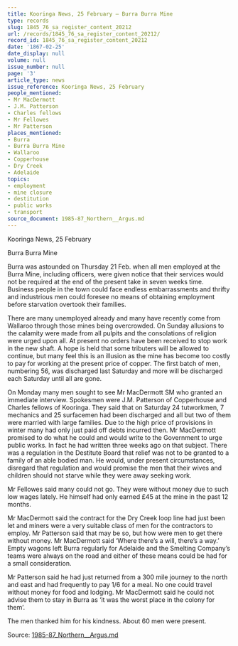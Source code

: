 ```yaml
---
title: Kooringa News, 25 February — Burra Burra Mine
type: records
slug: 1845_76_sa_register_content_20212
url: /records/1845_76_sa_register_content_20212/
record_id: 1845_76_sa_register_content_20212
date: '1867-02-25'
date_display: null
volume: null
issue_number: null
page: '3'
article_type: news
issue_reference: Kooringa News, 25 February
people_mentioned:
- Mr MacDermott
- J.M. Patterson
- Charles fellows
- Mr Fellowes
- Mr Patterson
places_mentioned:
- Burra
- Burra Burra Mine
- Wallaroo
- Copperhouse
- Dry Creek
- Adelaide
topics:
- employment
- mine closure
- destitution
- public works
- transport
source_document: 1985-87_Northern__Argus.md
---
```


Kooringa News, 25 February

Burra Burra Mine

Burra was astounded on Thursday 21 Feb. when all men employed at the Burra Mine, including officers, were given notice that their services would not be required at the end of the present take in seven weeks time.  Business people in the town could face endless embarrassments and thrifty and industrious men could foresee no means of obtaining employment before starvation overtook their families.

There are many unemployed already and many have recently come from Wallaroo through those mines being overcrowded.  On Sunday allusions to the calamity were made from all pulpits and the consolations of religion were urged upon all.  At present no orders have been received to stop work in the new shaft.  A hope is held that some tributers will be allowed to continue, but many feel this is an illusion as the mine has become too costly to pay for working at the present price of copper.  The first batch of men, numbering 56, was discharged last Saturday and more will be discharged each Saturday until all are gone.

On Monday many men sought to see Mr MacDermott SM who granted an immediate interview.  Spokesmen were J.M. Patterson of Copperhouse and Charles fellows of Kooringa.  They said that on Saturday 24 tutworkmen, 7 mechanics and 25 surfacemen had been discharged and all but two of them were married with large families.  Due to the high price of provisions in winter many had only just paid off debts incurred then.  Mr MacDermott promised to do what he could and would write to the Government to urge public works.  In fact he had written three weeks ago on that subject.  There was a regulation in the Destitute Board that relief was not to be granted to a family of an able bodied man.  He would, under present circumstances, disregard that regulation and would promise the men that their wives and children should not starve while they were away seeking work.

Mr Fellowes said many could not go.  They were without money due to such low wages lately.  He himself had only earned £45 at the mine in the past 12 months.

Mr MacDermott said the contract for the Dry Creek loop line had just been let and miners were a very suitable class of men for the contractors to employ.  Mr Patterson said that may be so, but how were men to get there without money.  Mr MacDermott said ‘Where there’s a will, there’s a way.’  Empty wagons left Burra regularly for Adelaide and the Smelting Company’s teams were always on the road and either of these means could be had for a small consideration.

Mr Patterson said he had just returned from a 300 mile journey to the north and east and had frequently to pay 1/6 for a meal.  No one could travel without money for food and lodging.  Mr MacDermott said he could not advise them to stay in Burra as ‘it was the worst place in the colony for them’.

The men thanked him for his kindness.  About 60 men were present.

Source: [1985-87_Northern__Argus.md](/downloads/markdown/1985-87_Northern__Argus.md)
